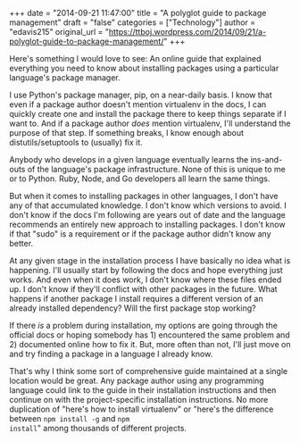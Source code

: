 +++
date = "2014-09-21 11:47:00"
title = "A polyglot guide to package management"
draft = "false"
categories = ["Technology"]
author = "edavis215"
original_url = "https://ttboj.wordpress.com/2014/09/21/a-polyglot-guide-to-package-management/"
+++

Here's something I would love to see: An online guide that explained everything you need to know about installing packages using a particular language's package manager.

I use Python's package manager, pip, on a near-daily basis. I know that even if a package author doesn't mention virtualenv in the docs, I can quickly create one and install the package there to keep things separate if I want to. And if a package author <i>does</i> mention virtualenv, I'll understand the purpose of that step. If something breaks, I know enough about distutils/setuptools to (usually) fix it.

Anybody who develops in a given language eventually learns the ins-and-outs of the language's package infrastructure. None of this is unique to me or to Python. Ruby, Node, and Go developers all learn the same things.

But when it comes to installing packages in other languages, I don't have any of that accumulated knowledge. I don't know which versions to avoid. I don't know if the docs I'm following are years out of date and the language recommends an entirely new approach to installing packages. I don't know if that "sudo" is a requirement or if the package author didn't know any better.

At any given stage in the installation process I have basically no idea what is happening. I'll usually start by following the docs and hope everything just works. And even when it does work, I don't know where these files ended up. I don't know if they'll conflict with other packages in the future. What happens if another package I install requires a different version of an already installed dependency? Will the first package stop working?

If there <i>is</i> a problem during installation, my options are going through the official docs or hoping somebody has 1) encountered the same problem and 2) documented online how to fix it. But, more often than not, I'll just move on and try finding a package in a language I already know.

That's why I think some sort of comprehensive guide maintained at a single location would be great. Any package author using any programming language could link to the guide in their installation instructions and then continue on with the project-specific installation instructions. No more duplication of "here's how to install virtualenv" or "here's the difference between <code>npm install -g</code> and <code>npm install</code>" among thousands of different projects.

